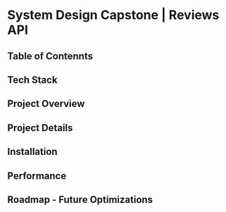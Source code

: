 # System Design Capstone | Reviews API

## Table of Contennts

## Tech Stack

## Project Overview

## Project Details

## Installation

## Performance

## Roadmap - Future Optimizations
